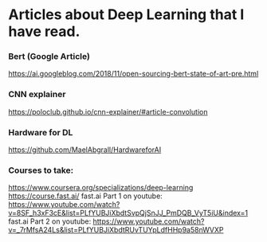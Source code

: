 # Articles about Deep Learning that I have read.

### Bert (Google Article)
https://ai.googleblog.com/2018/11/open-sourcing-bert-state-of-art-pre.html

### CNN explainer
https://poloclub.github.io/cnn-explainer/#article-convolution

### Hardware for DL
https://github.com/MaelAbgrall/HardwareforAI

### Courses to take:
https://www.coursera.org/specializations/deep-learning
https://course.fast.ai/
fast.ai Part 1 on youtube: https://www.youtube.com/watch?v=8SF_h3xF3cE&list=PLfYUBJiXbdtSvpQjSnJJ_PmDQB_VyT5iU&index=1
fast.ai Part 2 on youtube: https://www.youtube.com/watch?v=_7rMfsA24Ls&list=PLfYUBJiXbdtRUvTUYpLdfHHp9a58nWVXP
